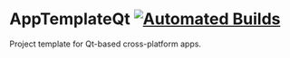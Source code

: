 # AppTemplateQt [![Automated Builds](https://github.com/omergoktas/AppTemplateQt/actions/workflows/build.yaml/badge.svg)](https://github.com/omergoktas/AppTemplateQt/actions/workflows/build.yaml)

Project template for Qt-based cross-platform apps. 
